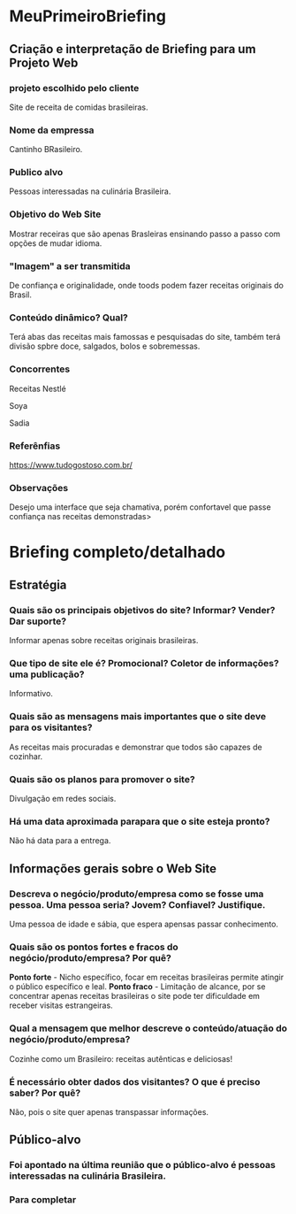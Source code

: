# MeuPrimeiroBriefing

## Criação e interpretação de Briefing para um Projeto Web

### projeto escolhido pelo cliente

Site de receita de comidas brasileiras.

### Nome da empressa

Cantinho BRasileiro.

### Publico alvo

Pessoas interessadas na culinária Brasileira.

### Objetivo do Web Site

Mostrar receiras que são apenas Brasleiras ensinando passo a passo com opções de mudar idioma.

### "Imagem" a ser transmitida

De confiança e originalidade, onde toods podem fazer receitas originais do Brasil.

### Conteúdo dinâmico? Qual?

Terá abas das receitas mais famossas e pesquisadas do site, também terá divisão spbre doce, salgados, bolos e sobremessas.

### Concorrentes

Receitas Nestlé

Soya

Sadia

### Referênfias

https://www.tudogostoso.com.br/

### Observações

Desejo uma interface que seja chamativa, porém confortavel que passe confiança nas receitas demonstradas>

# Briefing completo/detalhado

## Estratégia

### Quais são os principais objetivos do site? Informar? Vender? Dar suporte?

Informar apenas sobre receitas originais brasileiras.

### Que tipo de site ele é? Promocional? Coletor de informações? uma publicação?

Informativo.

### Quais são as mensagens mais importantes que o site deve para os visitantes?

As receitas mais procuradas e demonstrar que todos são capazes de cozinhar.

### Quais são os planos para promover o site?

Divulgação em redes sociais.

### Há uma data aproximada parapara que o site esteja pronto?

Não há data para a entrega.

## Informações gerais sobre o Web Site

### Descreva o negócio/produto/empresa como se fosse uma pessoa. Uma pessoa seria? Jovem? Confiavel? Justifique.

Uma pessoa de idade e sábia, que espera apensas passar conhecimento.

### Quais são os pontos fortes e fracos do negócio/produto/empresa? Por quê?

**Ponto forte** - Nicho específico, focar em receitas brasileiras permite atingir o público específico e leal.
**Ponto fraco** - Limitação de alcance, por se concentrar apenas receitas brasileiras o site pode ter dificuldade em receber visitas estrangeiras.

### Qual a mensagem que melhor descreve o conteúdo/atuação do negócio/produto/empresa?

Cozinhe como um Brasileiro: receitas autênticas e deliciosas!

### É necessário obter dados dos visitantes? O que é preciso saber? Por quê?

Não, pois o site quer apenas transpassar informações.

## Público-alvo

### Foi apontado na última reunião que o público-alvo é pessoas interessadas na culinária Brasileira.
### Para completar   
